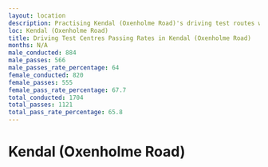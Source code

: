 ```yaml
---
layout: location
description: Practising Kendal (Oxenholme Road)'s driving test routes will help you become more confident in your gear-changing abilities.
loc: Kendal (Oxenholme Road)
title: Driving Test Centres Passing Rates in Kendal (Oxenholme Road)
months: N/A
male_conducted: 884
male_passes: 566
male_passes_rate_percentage: 64
female_conducted: 820
female_passes: 555
female_pass_rate_percentage: 67.7
total_conducted: 1704
total_passes: 1121
total_pass_rate_percentage: 65.8
---
```


# Kendal (Oxenholme Road)
